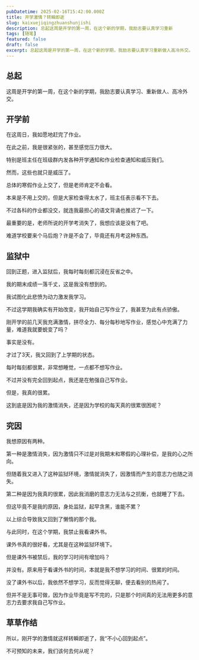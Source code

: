 ```yaml
---
pubDatetime: 2025-02-16T15:42:00.000Z
title: 开学激情？转瞬即逝
slug: kaixuejiqingzhuanshunjishi
description: 总起这周是开学的第一周，在这个新的学期，我励志要认真学习重新
tags: [随笔]
featured: false
draft: false
excerpt: 总起这周是开学的第一周，在这个新的学期，我励志要认真学习重新做人高冷外交。开学前在这周日，我如愿地赶完了作业。在此之前，我是很紧张的，甚至感觉压力很大。特别是班主任在班级群内发各种开学通知和作业检查通
---
```


## 总起
这周是开学的第一周，在这个新的学期，我励志要认真学习、重新做人、高冷外交。

## 开学前
在这周日，我如愿地赶完了作业。

在此之前，我是很紧张的，甚至感觉压力很大。

特别是班主任在班级群内发各种开学通知和作业检查通知和威压我们。

然而，这些也就只是威压了。

总体的寒假作业上交了，但是老师肯定不会看。

本来是不用上交的，但是大家检查得太水了，班主任表示看不下去。

不过各科的作业都没交，就连我最担心的语文背诵也推迟了一下。

最重要的是，老师所说的开学考消失了，我想应该是没有了吧。

难道学校要来个马后炮？许是不会了，毕竟还有月考这种东西。

## 监狱中
回到正题，进入监狱后，我每时每刻都沉浸在反省之中。

我的期末成绩一落千丈，这是我没有想到的。

我试图化此悲愤为动力激发我学习。

不过这学期我确实有开始改变，我开始自己写作业了，我甚至为此有点骄傲。

刚开学的前几天我充满激情，拼尽全力、每分每秒地写作业，感觉心中充满了力量，难道我就要蜕变了吗？

事实是没有。

才过了3天，我又回到了上学期的状态。

每时每刻都很累，非常想睡觉，一点都不想写作业。

不过并没有完全回到起点，我还是在勉强自己写作业。

但是，我真的很累。

这到底是因为我的激情消失，还是因为学校的每天真的很累很困呢？

## 究因
我想原因有两种。

第一种是激情消失，因为激情只不过是对我期末和寒假的心理补偿，是我的心之所向。

但随着我又进入了这种监狱环境，激情就消失了，因激情而产生的意志力也随之消失。

第二种是因为我真的很累，因此我消磨的意志力无法与之抗衡，也就睡了下去。

但这毕竟不是我的原因，身处监狱，起早贪黑，谁能不累？

以上综合导致我又回到了懒惰的那个我。

与此同时，在这个学期，我禁止我看课外书。

课外书真的很好看，尤其是在这种监狱环境下。

但是课外书被禁后，我的学习时间有增加吗？

并没有。原来用于看课外书的时间，本就是我不想学习的时间、很累的时间。

没了课外书以后，我依然不想学习，反而觉得无聊，便去看别的热闹了。

但并不是无事可做，因为作业毕竟是写不完的，只是那个时间真的无法用更多的意志力去要求我自己写作业。

## 草草作结
所以，刚开学的激情就这样转瞬即逝了，我“不小心回到起点”。

不可预知的未来，我们该何去何从呢？
